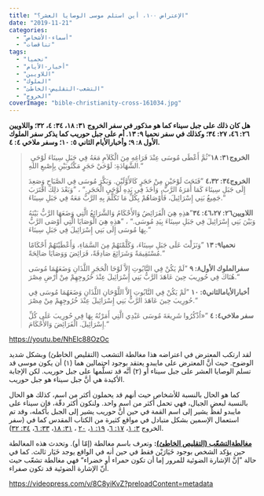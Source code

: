 ```yaml
---
title: "الإعتراض ١٠٠، أين استلم موسى الوصايا العشر؟"
date: "2019-11-21"
categories: 
  - "أسماء-الأشخاص"
  - "تناقضات"
tags: 
  - "نحميا"
  - "أخبار-الأيام"
  - "اللاويين"
  - "الملوك"
  - "التشعب-التقليص-الخاطئ"
  - "الخروج"
coverImage: "bible-christianity-cross-161034.jpg"
---
```


**هل كان ذلك على جبل سيناء كما هو مذكور في سفر الخروج ٣١: ١٨، ٣٤: ٤، ٣٢؛ واللاويين ٢٦: ٤٦، ٢٧: ٣٤؛ وكذلك في سفر نحميا ٩: ١٣. أم على جبل حوريب كما يذكر سفر الملوك الأول ٨: ٩؛ وأخبارالأيام الثاني ٥: ١٠؛ وسفر ملاخي ٤: ٤.**

>  **الخروج٣١: ١٨**”ثُمَّ أَعْطَى مُوسَى عِنْدَ فَرَاغِهِ مِنَ الْكَلاَمِ مَعَهُ فِي جَبَلِ سِينَاءَ لَوْحَيِ الشَّهَادَةِ: لَوْحَيْ حَجَرٍ مَكْتُوبَيْنِ بِإِصْبعِ اللهِ.“
> 
> **الخروج٣٤: ٤،٣٢** ”فَنَحَتَ لَوْحَيْنِ مِنْ حَجَرٍ كَالأَوَّلَيْنِ. وَبَكَّرَ مُوسَى فِي الصَّبَاحِ وَصَعِدَ إِلَى جَبَلِ سِينَاءَ كَمَا أَمَرَهُ الرَّبُّ، وَأَخَذَ فِي يَدِهِ لَوْحَيِ الْحَجَرِ.“ ، ”وَبَعْدَ ذلِكَ اقْتَرَبَ جَمِيعُ بَنِي إِسْرَائِيلَ، فَأَوْصَاهُمْ بِكُلِّ مَا تَكَلَّمَ بِهِ الرَّبُّ مَعَهُ فِي جَبَلِ سِينَاءَ.“
> 
> **اللاويين٢٦: ٤٦،٢٧: ٣٤**”هذِهِ هِيَ الْفَرَائِضُ وَالأَحْكَامُ وَالشَّرَائِعُ الَّتِي وَضَعَهَا الرَّبُّ بَيْنَهُ وَبَيْنَ بَنِي إِسْرَائِيلَ فِي جَبَلِ سِينَاءَ بِيَدِ مُوسَى.“ ، ”هذِهِ هِيَ الْوَصَايَا الَّتِي أَوْصَى الرَّبُّ بِهَا مُوسَى إِلَى بَنِي إِسْرَائِيلَ فِي جَبَلِ سِينَاءَ.“
> 
> **نحميا٩: ١٣** ”وَنَزَلْتَ عَلَى جَبَلِ سِينَاءَ، وَكَلَّمْتَهُمْ مِنَ السَّمَاءِ، وَأَعْطَيْتَهُمْ أَحْكَامًا مُسْتَقِيمَةً وَشَرَائِعَ صَادِقَةً، فَرَائِضَ وَوَصَايَا صَالِحَةً.“
> 
> **سفرالملوك الأول٨: ٩** ”لَمْ يَكُنْ فِي التَّابُوتِ إِلاَّ لَوْحَا الْحَجَرِ اللَّذَانِ وَضَعَهُمَا مُوسَى هُنَاكَ فِي حُورِيبَ حِينَ عَاهَدَ الرَّبُّ بَنِي إِسْرَائِيلَ عِنْدَ خُرُوجِهِمْ مِنْ أَرْضِ مِصْرَ.“
> 
> **أخبارالأيامالثاني٥: ١٠** ”لَمْ يَكُنْ فِي التَّابُوتِ إِلاَّ اللَّوْحَانِ اللَّذَانِ وَضَعَهُمَا مُوسَى فِي حُورِيبَ حِينَ عَاهَدَ الرَّبُّ بَنِي إِسْرَائِيلَ عِنْدَ خُرُوجِهِمْ مِنْ مِصْرَ.“
> 
> **سفر ملاخي٤: ٤** ”«اُذْكُرُوا شَرِيعَةَ مُوسَى عَبْدِي الَّتِي أَمَرْتُهُ بِهَا فِي حُورِيبَ عَلَى كُلِّ إِسْرَائِيلَ. الْفَرَائِضَ وَالأَحْكَامَ.“

https://youtu.be/NhElc88OzOc

لقد ارتكب المعترض في اعتراضه هذا مغالطة التشعب (التقليص الخاطئ) وبشكل شديد الوضوح. حيث أنَّ المعترض على مايبدو يعتقد بوجود احتمالين هما (١) أن يكون موسى قد تسلم الوصايا العشر على جبل سيناء أو (٢) أنَّه قد تسلَّمها على جبل حوريب. لكن الإجابة الأكيدة هي أنَّ جبل سيناء هو جبل حوريب.

كما هو الحال بالنسبة للأشخاص حيث أنهم قد يحملون أكثر من اسم، كذلك هو الحال بالنسبة لبعض الجبال، فهي تحمل أكثر من اسم واحد. ولنكون أكثر دقّة، فإن سيناء على مايبدو لفظٌ يشير إلى اسم القمة في حين أنَّ حوريب يشير إلى الجبل بأكمله، وقد تم استعمال الإسمين بشكل متبادل في مواقع كثيرة من الكتاب المقدس كما في (سفر الخروج [٣: ١](https://biblia.com/books/ar-vandyke/Ex3.1)، [١٧: ٦](https://biblia.com/books/ar-vandyke/Ex17.6)، [١٩: ١](https://biblia.com/books/ar-vandyke/Ex19.1)، [٢٠](https://biblia.com/books/ar-vandyke/Ex19.20) ، [٣١: ١٨](https://biblia.com/books/ar-vandyke/Ex31.18)، [٣٣: ٦](https://biblia.com/books/ar-vandyke/Ex33.6)، [٣٤: ٣٢](https://biblia.com/books/ar-vandyke/Ex34.32)).

**[مغالطةالتشعّب (التقليص الخاطئ)](https://reasonofhope.com/2019/07/25/bifurcation/):** وتعرف باسم مغالطة (إمّا أو). وتحدث هذه المغالطة حين يؤكد الشخص بوجود خَيَارَيْن فقط في حين أنه في الواقع يوجد خَيَار ثالث. كما في حالة ”إنَّ الإشارة الضوئية للمرور إما أن تكون حمراء أو خضراء“ فهي مغالطة تشعّب حيث أنّ الإشارة الضوئية قد تكون صفراء.

https://videopress.com/v/8C8yiKvZ?preloadContent=metadata
